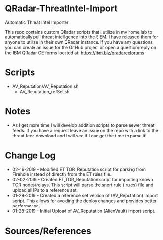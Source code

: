 # QRadar-ThreatIntel-Import
Automatic Threat Intel Importer

This repo contains custom QRadar scripts that I utilize in my home lab to automatically pull threat intelligence into the SIEM. I have released them for anyone to utilize in their own QRadar instance. If you have any questions you can create an issue for the GitHub project or open a question/reply on the IBM QRadar CE forms located at: https://ibm.biz/qradarceforums

# Scripts
  - AV_Reputation/AV_Reputation.sh
    - AV_Reputation_refSet.sh

# Notes
  - As I get more time I will develop addition scripts to parse newer threat feeds. If you have a request leave an issue on the repo with a link to the threat feed download and I will see if I can get the time to parse it!

# Change Log
  - 02-16-2019 - Modified ET_TOR_Reputation script for parsing from Firehole instead of directly from the ET rules file.
  - 02-02-2019 - Created ET_TOR_Reputation script for importing known TOR nodes/relays. This script will parse the snort rule (.rules) file and upload all IPs to a reference set.
  - 01-29-2019 - Created a reference set version of (AV_Reputation) import script. This allows for avoiding the deploy changes and provides better performance.
  - 01-28-2019 - Initial Upload of AV_Reputation (AlienVault) import script.

# Sources/References
